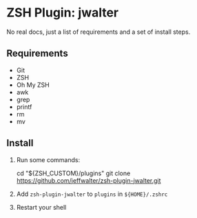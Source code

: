 ZSH Plugin: jwalter
===================

No real docs, just a list of requirements and a set of install steps.

Requirements
------------

* Git
* ZSH
* Oh My ZSH
* awk
* grep
* printf
* rm
* mv

Install
-------

1. Run some commands:

    cd "${ZSH_CUSTOM}/plugins"
    git clone https://github.com/jeffwalter/zsh-plugin-jwalter.git

2. Add `zsh-plugin-jwalter` to `plugins` in `${HOME}/.zshrc`
3. Restart your shell
